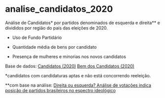 
# analise_candidatos_2020

Análise de Candidatos* por partidos denominados de esquerda e direita** e divididos por região do país das eleições de 2020.

  

- Uso de Fundo Partidário

- Quantidade média de bens por candidato

- Presença de mulheres e minorias nos novos candidatos

Base de dados:
[Candidatos (2020)](https://cdn.tse.jus.br/estatistica/sead/odsele/consulta_cand/consulta_cand_2020.zip)
[Bem dos Candidatos (2020)](https://cdn.tse.jus.br/estatistica/sead/odsele/bem_candidato/bem_candidato_2020.zip)
  

*candidatos com candidaturas aptas e não está concorrendo reeleição.

**com base na análise: [Direita ou esquerda? Análise de votações indica posição de partidos brasileiros no espectro ideológico](https://www.bbc.com/portuguese/brasil-41058120)